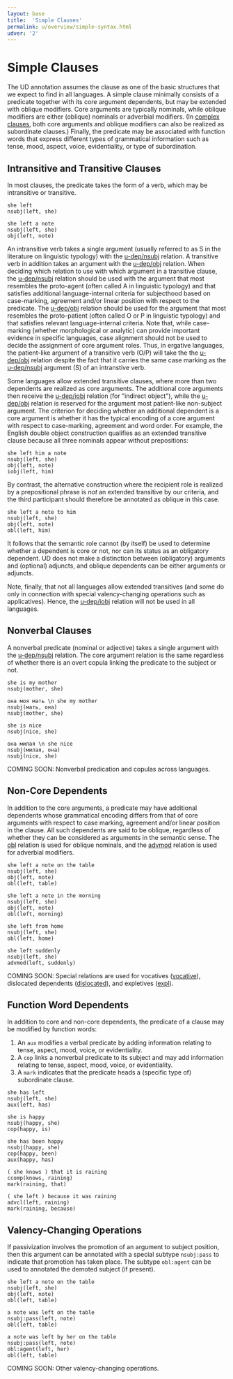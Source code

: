 ```yaml
---
layout: base
title:  'Simple Clauses'
permalink: u/overview/simple-syntax.html
udver: '2'
---
```


# Simple Clauses

The UD annotation assumes the clause as one of the basic structures that we expect to find in all languages. A simple clause minimally consists of a predicate together with its core argument dependents, but may be extended with oblique modifiers. Core arguments are typically nominals, while oblique modifiers are either (oblique) nominals or adverbial modifiers. (In [complex clauses](complex-syntax.html), both core arguments and oblique modifiers can also be realized as subordinate clauses.) Finally, the predicate may be associated with function words that express different types of grammatical information such as tense, mood, aspect, voice, evidentiality, or type of subordination. 

## Intransitive and Transitive Clauses

In most clauses, the predicate takes the form of a verb, which may be intransitive or transitive.

~~~ sdparse
she left
nsubj(left, she)
~~~
~~~ sdparse
she left a note
nsubj(left, she)
obj(left, note)
~~~

An intransitive verb takes a single argument (usually referred to as S in the literature on linguistic typology) with the [u-dep/nsubj]() relation. A transitive verb in addition takes an argument with the [u-dep/obj]() relation. When deciding which relation to use with which argument in a transitive clause, the [u-dep/nsubj]() relation should be used with the argument that most resembles the proto-agent (often called A in linguistic typology) and that satisfies additional language-internal criteria for subjecthood based on case-marking, agreement and/or linear position with respect to the predicate. The [u-dep/obj]() relation should be used for the argument that most resembles the proto-patient (often called O or P in linguistic typology) and that satisfies relevant language-internal criteria. Note that, while case-marking (whether morphological or analytic) can provide important evidence in specific languages, case alignment should not be used to decide the assignment of core argument roles. Thus, in ergative languages, the patient-like argument of a transitive verb (O/P) will take the the [u-dep/obj]() relation despite the fact that it carries the same case marking as the [u-dep/nsubj]() argument (S) of an intranstive verb.

Some languages allow extended transitive clauses, where more than two dependents are realized as core arguments. The additional core arguments then receive the [u-dep/iobj]() relation (for "indirect object"), while the [u-dep/obj]() relation 
is reserved for the argument most patient-like non-subject argument. The criterion for deciding whether an additional dependent is a core argument is whether it has the typical encoding of a core argument with respect to case-marking, agreement and word order. For example, the English double object construction qualifies as an extended transitive clause because all three nominals appear without prepositions:

~~~ sdparse
she left him a note
nsubj(left, she)
obj(left, note)
iobj(left, him)
~~~

By contrast, the alternative construction where the recipient role is realized by a prepositional phrase is _not_ an extended transitive by our criteria, and the third participant should therefore be annotated as oblique in this case.

~~~ sdparse
she left a note to him
nsubj(left, she)
obj(left, note)
obl(left, him)
~~~

It follows that the semantic role cannot (by itself) be used to determine whether a dependent is core or not, nor can its status as an obligatory dependent. UD does not make a distinction between (obligatory) arguments and (optional) adjuncts, and oblique dependents can be either arguments or adjuncts. 

Note, finally, that not all languages allow extended transitives (and some do only in connection with special valency-changing operations such as applicatives). Hence, the [u-dep/iobj]() relation will not be used in all languages.

## Nonverbal Clauses

A nonverbal predicate (nominal or adjective) takes a single argument with the [u-dep/nsubj]() relation.
The core argument relation is the same regardless of whether there is an overt copula linking the predicate
to the subject or not.

~~~ sdparse
she is my mother
nsubj(mother, she)
~~~
~~~ sdparse
она моя мать \n she my mother
nsubj(мать, она)
nsubj(mother, she)
~~~
~~~ sdparse
she is nice
nsubj(nice, she)
~~~
~~~ sdparse
она милая \n she nice
nsubj(милая, она)
nsubj(nice, she)
~~~

COMING SOON: Nonverbal predication and copulas across languages.

## Non-Core Dependents

In addition to the core arguments, a predicate may have additional dependents whose grammatical encoding differs 
from that of core arguments with respect to case marking, agreement and/or linear position in the clause. All such
dependents are said to be oblique, regardless of whether they can be considered as arguments in the semantic sense. 
The [obl]() relation is used for oblique nominals, and the [advmod]() relation is used for adverbial modifiers.

~~~ sdparse
she left a note on the table
nsubj(left, she)
obj(left, note)
obl(left, table)
~~~
~~~ sdparse
she left a note in the morning
nsubj(left, she)
obj(left, note)
obl(left, morning)
~~~
~~~ sdparse
she left from home
nsubj(left, she)
obl(left, home)
~~~
~~~ sdparse
she left suddenly
nsubj(left, she)
advmod(left, suddenly)
~~~

COMING SOON: Special relations are used for vocatives ([vocative]()), dislocated dependents ([dislocated]()), and expletives ([expl]()).

## Function Word Dependents

In addition to core and non-core dependents, the predicate of a clause may be modified by function words:

1. An `aux` modifies a verbal predicate by adding information relating to tense, aspect, mood, voice, or evidentiality.
2. A `cop` links a nonverbal predicate to its subject and may add information relating to tense, aspect, mood, voice, or evidentiality.
3. A `mark` indicates that the predicate heads a (specific type of) subordinate clause.

~~~ sdparse
she has left
nsubj(left, she)
aux(left, has)
~~~
~~~ sdparse
she is happy
nsubj(happy, she)
cop(happy, is)
~~~
~~~ sdparse
she has been happy
nsubj(happy, she)
cop(happy, been)
aux(happy, has)
~~~
~~~ sdparse
( she knows ) that it is raining
ccomp(knows, raining)
mark(raining, that)
~~~
~~~ sdparse
( she left ) because it was raining
advcl(left, raining)
mark(raining, because)
~~~

## Valency-Changing Operations

If passivization involves the promotion of an argument to subject position, then this argument can be 
annotated with a special subtype `nsubj:pass` to indicate that promotion has taken place. The subtype
`obl:agent` can be used to annotated the demoted subject (if present). 

~~~ sdparse
she left a note on the table
nsubj(left, she)
obj(left, note)
obl(left, table)
~~~
~~~ sdparse
a note was left on the table
nsubj:pass(left, note)
obl(left, table)
~~~
~~~ sdparse
a note was left by her on the table
nsubj:pass(left, note)
obl:agent(left, her)
obl(left, table)
~~~

COMING SOON: Other valency-changing operations.

